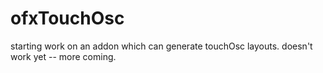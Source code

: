 # ofxTouchOsc

starting work on an addon which can generate touchOsc layouts.
doesn't work yet -- more coming.